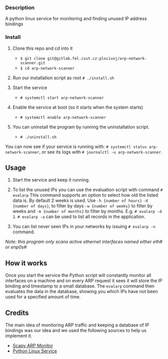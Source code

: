 ### Description

A python linux service for monitoring and finding unused IP address bindings

### Install

1. Clone this repo and cd into it
    - `$ git clone git@gitlab.fel.cvut.cz:plocivoj/arp-network-scanner.git`
    - `$ cd arp-network-scanner`

2. Run our installation script as root `# ./install.sh`

3. Start the service
    - `# systemctl start arp-network-scanner`

4. Enable the service at boot (so it starts when the system starts)
    - `# systemctl enable arp-network-scanner`

5. You can uninstall the program by running the uninstallation script.
    - `# ./uninstall.sh`

You can now see if your service is running with: `# systemctl status arp-network-scanner`, or see its logs with `# journalctl -u arp-network-scanner`.
    
## Usage

1. Start the service and keep it running.

2. To list the unused IPs you can use the evaluation script with command `# evalarp` This command supports an option to select how old the listed data is. By default 2 weeks is used. Use `-h {number of hours}` `-d {number of days}`, to filter by days `-w {number of weeks}` to filter by weeks and `-m {number of months}` to filter by months. E.g. `# evalarp -d 2`. `# evalarp -a` can be used to list all records in the application.

3. You can list never seen IPs in your networks by issuing `# evalarp -n` command.

*Note: this program only scans active ethernet interfaces named either eth# or enp0s#*

## How it works

Once you start the service the Python script will constantly monitor all interfaces on a machine and on every ARP request it sees it will store the IP binding and timestamp to a small database. The `evalarp` command then evaluates the data in the database, showing you which IPs have not been used for a specified amount of time.

## Credits

The main idea of monitoring ARP traffic and keeping a database of IP bindings was our idea and we used the following sources to help us implement it.

- [Scapy ARP Monitor](https://scapy.readthedocs.io/en/latest/extending.html#more-examples:~:text=Here%20is%20another,from%20github.)
- [Python Linux Service](https://github.com/tal-zvon/python_linux_service)
